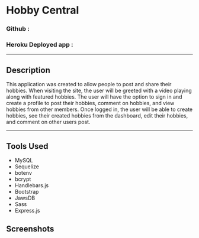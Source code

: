 # Hobby Central

### Github : 

### Heroku Deployed app :

---

## Description
This application was created to allow people to post and share their hobbies.  When visiting the site, the user will be greeted with a video playing along with featured hobbies.  The user will have the option to sign in and create a profile to post their hobbies, comment on hobbies, and view hobbies from other members. Once logged in, the user will be able to create hobbies, see their created hobbies from the dashboard, edit their hobbies, and comment on other users post.

---

## Tools Used

- MySQL
- Sequelize
- botenv
- bcrypt
- Handlebars.js
- Bootstrap
- JawsDB
- Sass
- Express.js


## Screenshots
![]()
![]()
![]()
